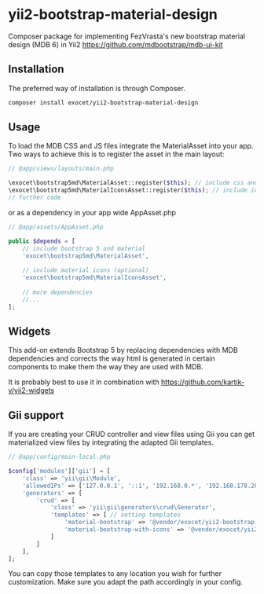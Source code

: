 # yii2-bootstrap-material-design

Composer package for implementing FezVrasta's new bootstrap material design (MDB 6) in Yii2
https://github.com/mdbootstrap/mdb-ui-kit


## Installation

The preferred way of installation is through Composer.
```bash
composer install exocet/yii2-bootstrap-material-design
```


## Usage

To load the MDB CSS and JS files integrate the MaterialAsset into your app.
Two ways to achieve this is to register the asset in the main layout:

```php
// @app/views/layouts/main.php

\exocet\bootstrap5md\MaterialAsset::register($this); // include css and js
\exocet\bootstrap5md\MaterialIconsAsset::register($this); // include icons (optional)
// further code
```

or as a dependency in your app wide AppAsset.php

```php
// @app/assets/AppAsset.php

public $depends = [
    // include bootstrap 5 and material
    'exocet\bootstrap5md\MaterialAsset',
    
    // include material icons (optional)
    'exocet\bootstrap5md\MaterialIconsAsset',
    
    // more dependencies
    //...
];
```

## Widgets

This add-on extends Bootstrap 5 by replacing dependencies with MDB dependencies and corrects the way html is generated in certain components to make them the way they are used with MDB.

It is probably best to use it in combination with https://github.com/kartik-v/yii2-widgets

## Gii support

If you are creating your CRUD controller and view files using Gii you can get materialized view files by integrating the adapted Gii templates.

```php
// @app/config/main-local.php

$config['modules']['gii'] = [
    'class' => 'yii\gii\Module',      
    'allowedIPs' => ['127.0.0.1', '::1', '192.168.0.*', '192.168.178.20'],  
    'generators' => [
        'crud' => [
            'class' => 'yii\gii\generators\crud\Generator',
            'templates' => [ // setting templates
                'material-bootstrap' => '@vendor/exocet/yii2-bootstrap-material-design/generators/material-design/crud',
                'material-bootstrap-with-icons' => '@vendor/exocet/yii2-bootstrap-material-design/generators/material-design-with-icons/crud',
            ]
        ]
    ],
];
```

You can copy those templates to any location you wish for further customization. Make sure you adapt the path accordingly in your config.
